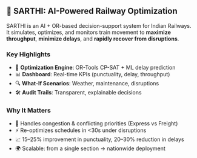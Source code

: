 ## 🚂 SARTHI: AI-Powered Railway Optimization

SARTHI is an AI + OR-based decision-support system for Indian Railways.  
It simulates, optimizes, and monitors train movement to **maximize throughput**, **minimize delays**, and **rapidly recover from disruptions**.

### Key Highlights
- 🤖 **Optimization Engine**: OR-Tools CP-SAT + ML delay prediction  
- 📊 **Dashboard**: Real-time KPIs (punctuality, delay, throughput)  
- 🔍 **What-If Scenarios**: Weather, maintenance, disruptions  
- 🛠️ **Audit Trails**: Transparent, explainable decisions  

### Why It Matters
- 🚆 Handles congestion & conflicting priorities (Express vs Freight)  
- ⚡ Re-optimizes schedules in <30s under disruptions  
- 📈 15–25% improvement in punctuality, 20–30% reduction in delays  
- 🌍 Scalable: from a single section → nationwide deployment  
